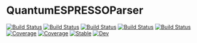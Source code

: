 # QuantumESPRESSOParser

[![Build Status](https://github.com/MineralsCloud/QuantumESPRESSOParser.jl/workflows/CI/badge.svg)](https://github.com/MineralsCloud/QuantumESPRESSOParser.jl/actions)
[![Build Status](https://travis-ci.com/MineralsCloud/QuantumESPRESSOParser.jl.svg?branch=master)](https://travis-ci.com/MineralsCloud/QuantumESPRESSOParser.jl)
[![Build Status](https://ci.appveyor.com/api/projects/status/github/singularitti/QuantumESPRESSOParser.jl?svg=true)](https://ci.appveyor.com/project/singularitti/QuantumESPRESSOParser-jl)
[![Build Status](https://cloud.drone.io/api/badges/MineralsCloud/QuantumESPRESSOParser.jl/status.svg)](https://cloud.drone.io/MineralsCloud/QuantumESPRESSOParser.jl)
[![Build Status](https://api.cirrus-ci.com/github/MineralsCloud/QuantumESPRESSOParser.jl.svg)](https://cirrus-ci.com/github/MineralsCloud/QuantumESPRESSOParser.jl)
[![Coverage](https://codecov.io/gh/MineralsCloud/QuantumESPRESSOParser.jl/branch/master/graph/badge.svg)](https://codecov.io/gh/MineralsCloud/QuantumESPRESSOParser.jl)
[![Coverage](https://coveralls.io/repos/github/MineralsCloud/QuantumESPRESSOParser.jl/badge.svg?branch=master)](https://coveralls.io/github/MineralsCloud/QuantumESPRESSOParser.jl?branch=master)
[![Stable](https://img.shields.io/badge/docs-stable-blue.svg)](https://MineralsCloud.github.io/QuantumESPRESSOParser.jl/stable)
[![Dev](https://img.shields.io/badge/docs-dev-blue.svg)](https://MineralsCloud.github.io/QuantumESPRESSOParser.jl/dev)

